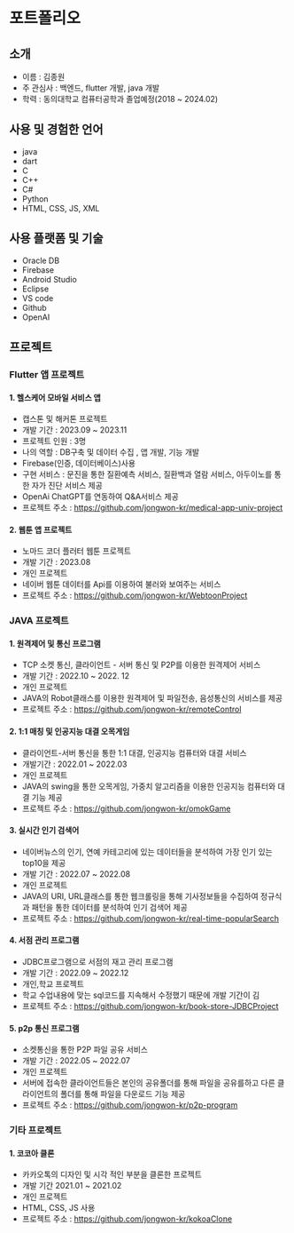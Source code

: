 # 포트폴리오
## 소개
- 이름 : 김종원
- 주 관심사 : 백엔드, flutter 개발, java 개발
- 학력 : 동의대학교 컴퓨터공학과 졸업예정(2018 ~ 2024.02)
## 사용 및 경험한 언어
- java
- dart
- C
- C++
- C#
- Python
- HTML, CSS, JS, XML

## 사용 플랫폼 및 기술
- Oracle DB
- Firebase
- Android Studio
- Eclipse
- VS code
- Github
- OpenAI

## 프로젝트
### Flutter 앱 프로젝트
#### 1. 헬스케어 모바일 서비스 앱
- 캡스톤 및 해커톤 프로젝트
- 개발 기간 : 2023.09 ~ 2023.11
- 프로젝트 인원 : 3명
- 나의 역할 : DB구축 및 데이터 수집 , 앱 개발, 기능 개발
- Firebase(인증, 데이터베이스)사용
- 구현 서비스 : 문진을 통한 질환예측 서비스, 질환백과 열람 서비스, 아두이노를 통한 자가 진단 서비스 제공
- OpenAi ChatGPT를 연동하여 Q&A서비스 제공
- 프로젝트 주소 : https://github.com/jongwon-kr/medical-app-univ-project
  
#### 2. 웹툰 앱 프로젝트
- 노마드 코더 플러터 웹툰 프로젝트
- 개발 기간 : 2023.08
- 개인 프로젝트
- 네이버 웹툰 데이터를 Api를 이용하여 불러와 보여주는 서비스
- 프로젝트 주소 : https://github.com/jongwon-kr/WebtoonProject

### JAVA 프로젝트
#### 1. 원격제어 및 통신 프로그램
- TCP 소켓 통신, 클라이언트 - 서버 통신 및 P2P를 이용한 원격제어 서비스
- 개발 기간 : 2022.10 ~ 2022. 12
- 개인 프로젝트
- JAVA의 Robot클래스를 이용한 원격제어 및 파일전송, 음성통신의 서비스를 제공
- 프로젝트 주소 : https://github.com/jongwon-kr/remoteControl

#### 2. 1:1 매칭 및 인공지능 대결 오목게임
- 클라이언트-서버 통신을 통한 1:1 대결, 인공지능 컴퓨터와 대결 서비스
- 개발기간 : 2022.01 ~ 2022.03
- 개인 프로젝트
- JAVA의 swing을 통한 오목게임, 가중치 알고리즘을 이용한 인공지능 컴퓨터와 대결 기능 제공
- 프로젝트 주소 : https://github.com/jongwon-kr/omokGame

#### 3. 실시간 인기 검색어
- 네이버뉴스의 인기, 연예 카테고리에 있는 데이터들을 분석하여 가장 인기 있는 top10을 제공
- 개발 기간 : 2022.07 ~ 2022.08
- 개인 프로젝트
- JAVA의 URI, URL클래스를 통한 웹크롤링을 통해 기사정보들을 수집하여 정규식과 패턴을 통한 데이터를 분석하여 인기 검색어 제공
- 프로젝트 주소 : https://github.com/jongwon-kr/real-time-popularSearch

#### 4. 서점 관리 프로그램
- JDBC프로그램으로 서점의 재고 관리 프로그램
- 개발 기간 : 2022.09 ~ 2022.12
- 개인,학교 프로젝트
- 학교 수업내용에 맞는 sql코드를 지속해서 수정했기 때문에 개발 기간이 김
- 프로젝트 주소 : https://github.com/jongwon-kr/book-store-JDBCProject

#### 5. p2p 통신 프로그램
- 소켓통신을 통한 P2P 파일 공유 서비스
- 개발 기간 : 2022.05 ~ 2022.07
- 개인 프로젝트
- 서버에 접속한 클라이언트들은 본인의 공유폴더를 통해 파일을 공유를하고 다른 클라이언트의 폴더를 통해 파일을 다운로드 기능 제공
- 프로젝트 주소 : https://github.com/jongwon-kr/p2p-program

### 기타 프로젝트
#### 1. 코코아 클론
- 카카오톡의 디자인 및 시각 적인 부분을 클론한 프로젝트
- 개발 기간 2021.01 ~ 2021.02
- 개인 프로젝트
- HTML, CSS, JS 사용
- 프로젝트 주소 : https://github.com/jongwon-kr/kokoaClone
